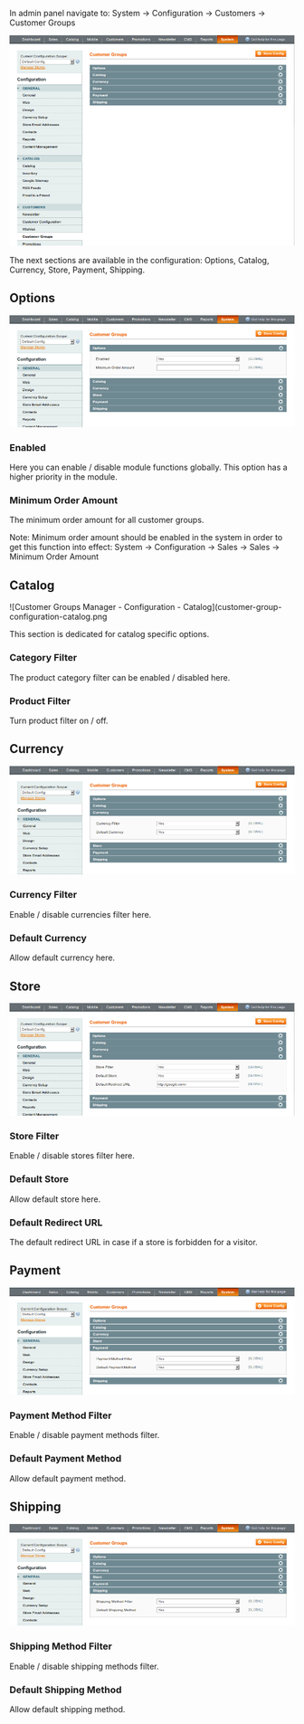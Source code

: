 In admin panel navigate to: System -> Configuration -> Customers -> Customer Groups

![Customer Groups Manager - Configuration](customer-group-configuration.png) 

The next sections are available in the configuration: Options, Catalog, Currency, Store, Payment, Shipping.

 
## Options

![Customer Groups Manager - Configuration - Options](customer-group-configuration-options.png)
 
### Enabled

Here you can enable / disable module functions globally. This option has a higher priority in the module.

### Minimum Order Amount

The minimum order amount for all customer groups.

Note: Minimum order amount should be enabled in the system in order to get this function into effect: System -> Configuration -> Sales -> Sales -> Minimum Order Amount

## Catalog

![Customer Groups Manager - Configuration - Catalog](customer-group-configuration-catalog.png 

This section is dedicated for catalog specific options.

### Category Filter

The product category filter can be enabled / disabled here.

### Product Filter

Turn product filter on / off.

## Currency

![Customer Groups Manager - Configuration - Currency](customer-group-configuration-currency.png)

### Currency Filter

Enable / disable currencies filter here.

### Default Currency

Allow default currency here.

## Store

![Customer Groups Manager - Configuration - Store](customer-group-configuration-store.png)

### Store Filter

Enable / disable stores filter here.

### Default Store

Allow default store here.

### Default Redirect URL

The default redirect URL in case if a store is forbidden for a visitor.

## Payment

![Customer Groups Manager - Configuration - Payment](customer-group-configuration-payment.png)

### Payment Method Filter

Enable / disable payment methods filter.

### Default Payment Method

Allow default payment method.

## Shipping

![Customer Groups Manager - Configuration - Shipping](customer-group-configuration-shipping.png)

### Shipping Method Filter

Enable / disable shipping methods filter.

### Default Shipping Method

Allow default shipping method.